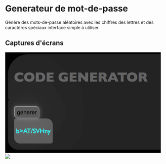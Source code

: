 # Generateur de mot-de-passe
  Génère des mots-de-passe aléatoires avec les chiffres des lettres et des caractères spéciaux
  interface simple à utiliser
  
## Captures d'écrans
  ![](screenshots/SCS1.png)
  ![](screenshots/SCS2png)

